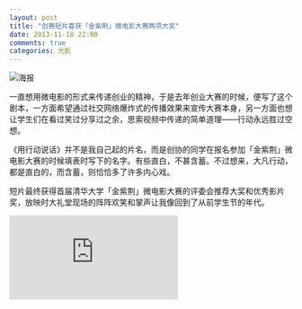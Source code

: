 ```yaml
---
layout: post
title: "创赛短片喜获「金紫荆」微电影大赛两项大奖"
date: 2013-11-18 22:00
comments: true
categories: 光影
---
```

![海报](http://xuetang.qiniudn.com/ceo_movie.png)

一直想用微电影的形式来传递创业的精神，于是去年创业大赛的时候，便写了这个剧本，一方面希望通过社交网络爆炸式的传播效果来宣传大赛本身，另一方面也想让学生们在看过笑过分享过之余，思索视频中传递的简单道理——行动永远胜过空想。

《用行动说话》并不是我自己起的片名，而是创协的同学在报名参加「金紫荆」微电影大赛的时候填表时写下的名字。有些直白，不甚含蓄。不过想来，大凡行动，都是直白的，而含蓄，则恰恰多了许多内心戏。

短片最终获得首届清华大学「金紫荆」微电影大赛的评委会推荐大奖和优秀影片奖，放映时大礼堂现场的阵阵欢笑和掌声让我像回到了从前学生节的年代。

<iframe class="youku-video" src="http://player.youku.com/embed/XNjM2NTc3ODUy" frameborder=0 allowfullscreen></iframe>